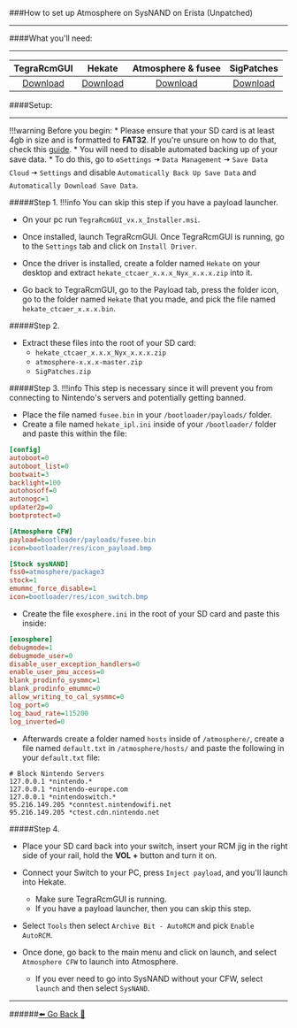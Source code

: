 ###How to set up Atmosphere on SysNAND on Erista (Unpatched)
***

####What you'll need:
***
TegraRcmGUI | Hekate | Atmosphere & fusee | SigPatches
:--: | :--: | :--: | :--:
[Download](https://github.com/eliboa/TegraRcmGUI/releases/latest) | [Download](https://github.com/CTCaer/hekate/releases/latest/) | [Download](https://github.com/Atmosphere-NX/Atmosphere/releases/latest) | [Download](https://sigmapatches.coomer.party/sigpatches.zip)

####Setup:
***
!!!warning Before you begin:
	* Please ensure that your SD card is at least 4gb in size and is formatted to **FAT32**. If you're unsure on how to do that, check this [guide](https://rentry.org/FAT32FormatSD).
	* You will need to disable automated backing up of your save data.
		* To do this, go to `⚙️Settings`  🠆 `Data Management` 🠆 `Save Data Cloud` 🠆 `Settings` and disable `Automatically Back Up Save Data` and `Automatically Download Save Data`.


#####Step 1.
!!!info You can skip this step if you have a payload launcher.
- On your pc run `TegraRcmGUI_vx.x_Installer.msi`.

- Once installed, launch TegraRcmGUI. Once TegraRcmGUI is running, go to the `Settings` tab and click on `Install Driver`.

- Once the driver is installed, create a folder named `Hekate` on your desktop and extract `hekate_ctcaer_x.x.x_Nyx_x.x.x.zip` into it.

- Go back to TegraRcmGUI, go to the Payload tab, press the folder icon, go to the folder named `Hekate` that you made, and pick the file named `hekate_ctcaer_x.x.x.bin`.


#####Step 2.
- Extract these files into the root of your SD card:
	- `hekate_ctcaer_x.x.x_Nyx_x.x.x.zip`
	- `atmosphere-x.x.x-master.zip`
	- `SigPatches.zip`

#####Step 3.
!!!info This step is necessary since it will prevent you from connecting to Nintendo's servers and potentially getting banned.

- Place the file named `fusee.bin` in your `/bootloader/payloads/` folder.
- Create a file named `hekate_ipl.ini` inside of your `/bootloader/` folder and paste this within the file:
```INI
[config]
autoboot=0
autoboot_list=0
bootwait=3
backlight=100
autohosoff=0
autonogc=1
updater2p=0
bootprotect=0

[Atmosphere CFW]
payload=bootloader/payloads/fusee.bin
icon=bootloader/res/icon_payload.bmp

[Stock sysNAND]
fss0=atmosphere/package3
stock=1
emummc_force_disable=1
icon=bootloader/res/icon_switch.bmp
```

- Create the file `exosphere.ini` in the root of your SD card and paste this inside:
```INI
[exosphere]
debugmode=1
debugmode_user=0
disable_user_exception_handlers=0
enable_user_pmu_access=0
blank_prodinfo_sysmmc=1
blank_prodinfo_emummc=0
allow_writing_to_cal_sysmmc=0
log_port=0
log_baud_rate=115200
log_inverted=0
```
- Afterwards create a folder named `hosts` inside of `/atmosphere/`, create a file named `default.txt` in `/atmosphere/hosts/` and paste the following in your `default.txt` file:
```
# Block Nintendo Servers
127.0.0.1 *nintendo.*
127.0.0.1 *nintendo-europe.com
127.0.0.1 *nintendoswitch.*
95.216.149.205 *conntest.nintendowifi.net
95.216.149.205 *ctest.cdn.nintendo.net
```

#####Step 4.
- Place your SD card back into your switch, insert your RCM jig in the right side of your rail, hold the **VOL +** button and turn it on. 

- Connect your Switch to your PC, press `Inject payload`, and you'll launch into Hekate. 
	- Make sure TegraRcmGUI is running.
	- If you have a payload launcher, then you can skip this step.

- Select `Tools` then select `Archive Bit - AutoRCM` and pick `Enable AutoRCM`.

- Once done, go back to the main menu and click on launch, and select `Atmosphere CFW` to launch into Atmosphere. 
	- If you ever need to go into SysNAND without your CFW, select `launch` and then select `SysNAND`.


***
######[⬅️ Go Back 🦝](https://rentry.org/CFWGuides)
